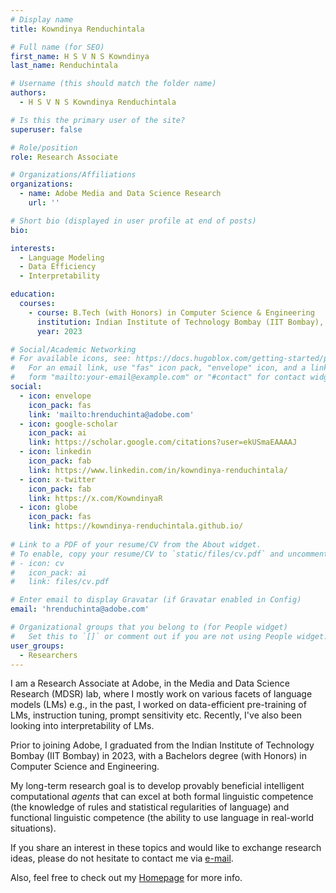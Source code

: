 ```yaml
---
# Display name
title: Kowndinya Renduchintala

# Full name (for SEO)
first_name: H S V N S Kowndinya
last_name: Renduchintala

# Username (this should match the folder name)
authors:
  - H S V N S Kowndinya Renduchintala

# Is this the primary user of the site?
superuser: false

# Role/position
role: Research Associate

# Organizations/Affiliations
organizations:
  - name: Adobe Media and Data Science Research
    url: ''

# Short bio (displayed in user profile at end of posts)
bio: 

interests:
  - Language Modeling
  - Data Efficiency
  - Interpretability

education:
  courses:
    - course: B.Tech (with Honors) in Computer Science & Engineering
      institution: Indian Institute of Technology Bombay (IIT Bombay), Mumbai
      year: 2023

# Social/Academic Networking
# For available icons, see: https://docs.hugoblox.com/getting-started/page-builder/#icons
#   For an email link, use "fas" icon pack, "envelope" icon, and a link in the
#   form "mailto:your-email@example.com" or "#contact" for contact widget.
social:
  - icon: envelope
    icon_pack: fas
    link: 'mailto:hrenduchinta@adobe.com'
  - icon: google-scholar
    icon_pack: ai
    link: https://scholar.google.com/citations?user=ekUSmaEAAAAJ
  - icon: linkedin
    icon_pack: fab
    link: https://www.linkedin.com/in/kowndinya-renduchintala/
  - icon: x-twitter
    icon_pack: fab
    link: https://x.com/KowndinyaR
  - icon: globe
    icon_pack: fas
    link: https://kowndinya-renduchintala.github.io/
  
# Link to a PDF of your resume/CV from the About widget.
# To enable, copy your resume/CV to `static/files/cv.pdf` and uncomment the lines below.
# - icon: cv
#   icon_pack: ai
#   link: files/cv.pdf

# Enter email to display Gravatar (if Gravatar enabled in Config)
email: 'hrenduchinta@adobe.com'

# Organizational groups that you belong to (for People widget)
#   Set this to `[]` or comment out if you are not using People widget.
user_groups:
  - Researchers
---
```


I am a Research Associate at Adobe, in the Media and Data Science Research (MDSR) lab, where I mostly work on various facets of language models (LMs) e.g., in the past, I worked on data-efficient pre-training of LMs, instruction tuning, prompt sensitivity etc. Recently, I've also been looking into interpretability of LMs.

Prior to joining Adobe, I graduated from the Indian Institute of Technology Bombay (IIT Bombay) in 2023, with a Bachelors degree (with Honors) in Computer Science and Engineering.

My long-term research goal is to develop provably beneficial intelligent computational *agents* that can excel at both formal linguistic competence (the knowledge of rules and statistical regularities of language) and functional linguistic competence (the ability to use language in real-world situations).

If you share an interest in these topics and would like to exchange research ideas, please do not hesitate to contact me via [e-mail](hrenduchinta@adobe.com).

Also, feel free to check out my [Homepage](https://kowndinya-renduchintala.github.io/) for more info.